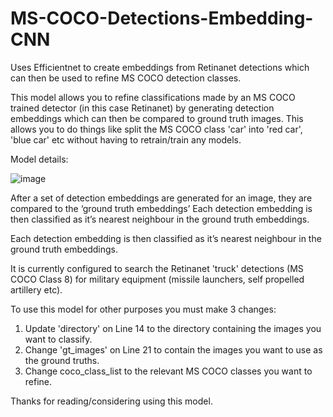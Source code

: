 # MS-COCO-Detections-Embedding-CNN
Uses Efficientnet to create embeddings from Retinanet detections which can then be used to refine MS COCO detection classes.

This model allows you to refine classifications made by an MS COCO trained detector (in this case Retinanet) by generating detection embeddings which can then be compared to ground truth images. This allows you to do things like split the MS COCO class 'car' into 'red car', 'blue car' etc without having to retrain/train any models.

Model details:

![image](https://user-images.githubusercontent.com/35029869/216811627-47d49937-d887-49be-951f-81cef3ae6650.png)


After a set of detection embeddings are generated for an image, they are compared to the ‘ground truth embeddings’
Each detection embedding is then classified as it’s nearest neighbour in the ground truth embeddings.

Each detection embedding is then classified as it’s nearest neighbour in the ground truth embeddings.

It is currently configured to search the Retinanet 'truck' detections (MS COCO Class 8) for military equipment (missile launchers, self propelled artillery etc).

To use this model for other purposes you must make 3 changes:

1. Update 'directory' on Line 14 to the directory containing the images you want to classify.
2. Change 'gt_images' on Line 21 to contain the images you want to use as the ground truths.
3. Change coco_class_list to the relevant MS COCO classes you want to refine.

Thanks for reading/considering using this model.


